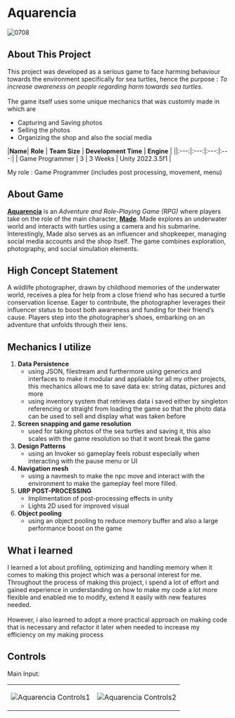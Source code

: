 <h1>Aquarencia</h1>

![0708](https://github.com/Gramonesk/Aquarencia/assets/154248035/a1bfb4f8-25b0-4f2d-b076-3702cf897b18)

## About This Project
  This project was developed as a serious game to face harming behaviour towards the environment specifically for sea turtles, hence the purpose : *To increase awareness on people regarding harm towards sea turtles.* </br></br> The game itself uses some unique mechanics that was customly made in which are 
* Capturing and Saving photos
* Selling the photos
* Organizing the shop and also the social media

  
|**Name**| **Role** | **Team Size** | **Development Time** | **Engine** |
||:---:|:---:|:---:|:---:|
| Game Programmer | 3 | 3 Weeks | Unity 2022.3.5f1 |

My role : Game Programmer (includes post processing, movement, menu)

## About Game
<u><b>Aquarencia</b></u> is an <i>Adventure and Role-Playing Game (RPG)</i> where players take on the role of the main character, <u><b>Made</b></u>. Made explores an underwater world and interacts with turtles using a camera and his submarine. Interestingly, Made also serves as an influencer and shopkeeper, managing social media accounts and the shop itself. The game combines exploration, photography, and social simulation elements.

## High Concept Statement
A wildlife photographer, drawn by childhood memories of the underwater world, receives a plea for help from a close friend who has secured a turtle conservation license. Eager to contribute, the photographer leverages their influencer status to boost both awareness and funding for their friend’s cause. Players step into the photographer’s shoes, embarking on an adventure that unfolds through their lens.

## Mechanics I utilize
1. **Data Persistence**
   - using JSON, filestream and furthermore using generics and interfaces to make it modular and appliable for all my other projects, this mechanics allows me to save data ex: string datas, pictures and more
   - using inventory system that retrieves data i saved either by singleton referencing or straight from loading the game so that the photo data can be used to sell and display what was taken before 
1. **Screen snapping and game resolution**
   - used for taking photos of the sea turtles and saving it, this also scales with the game resolution so that it wont break the game
1. **Design Patterns**
   - using an Invoker so gameplay feels robust especially when interacting with the pause menu or UI
1. **Navigation mesh**
   - using a navmesh to make the npc move and interact with the environment to make the gameplay feel more filled.
1. **URP POST-PROCESSING**
    -  Implimentation of post-processing effects in unity
    -  Lights 2D used for improved visual
1. **Object pooling**
   - using an object pooling to reduce memory buffer and also a large performance boost on the game
  
## What i learned
I learned a lot about profiling, optimizing and handling memory when it comes to making this project which was a personal interest for me. Throughout the process of making this project, i spend a lot of effort and gained experience in understanding on how to make my code a lot more flexible and enabled me to modify, extend it easily with new features needed.
</br></br>
 However, i also learned to adopt a more practical approach on making code that is necessary and refactor it later when needed to increase my efficiency on my making process

## Controls
Main Input:
<table width ="100%">
  <td> 
    
![Aquarencia Controls1](https://github.com/user-attachments/assets/63c78467-7f67-418b-8088-4257111cdd26)
    
  </td>
  <td> 
    
![Aquarencia Controls2](https://github.com/user-attachments/assets/1b68eae3-e6bd-4bf7-8e65-4522fbfdcc99)
    
  </td>
</table>

